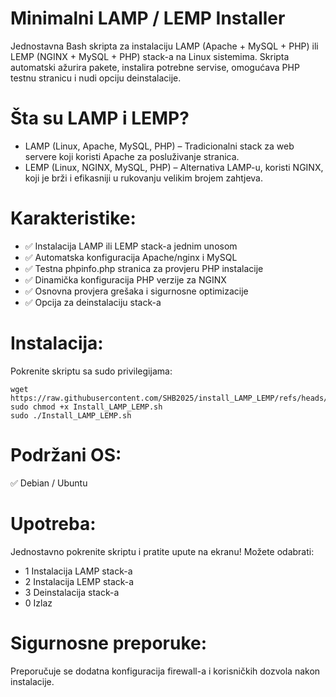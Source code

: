 # Minimalni LAMP / LEMP Installer
Jednostavna Bash skripta za instalaciju LAMP (Apache + MySQL + PHP) ili LEMP (NGINX + MySQL + PHP) stack-a na Linux sistemima. Skripta automatski ažurira pakete, instalira potrebne servise, omogućava PHP testnu stranicu i nudi opciju deinstalacije.

# Šta su LAMP i LEMP?

- LAMP (Linux, Apache, MySQL, PHP) – Tradicionalni stack za web servere koji koristi Apache za posluživanje stranica.
- LEMP (Linux, NGINX, MySQL, PHP) – Alternativa LAMP-u, koristi NGINX, koji je brži i efikasniji u rukovanju velikim brojem zahtjeva.

# Karakteristike:
- ✅ Instalacija LAMP ili LEMP stack-a jednim unosom
- ✅ Automatska konfiguracija Apache/nginx i MySQL
- ✅ Testna phpinfo.php stranica za provjeru PHP instalacije
- ✅ Dinamička konfiguracija PHP verzije za NGINX
- ✅ Osnovna provjera grešaka i sigurnosne optimizacije
- ✅ Opcija za deinstalaciju stack-a

# Instalacija:
Pokrenite skriptu sa sudo privilegijama:

    wget https://raw.githubusercontent.com/SHB2025/install_LAMP_LEMP/refs/heads/main/install_LAMP_LEMP.sh
    sudo chmod +x Install_LAMP_LEMP.sh
    sudo ./Install_LAMP_LEMP.sh

# Podržani OS:
✅ Debian / Ubuntu


# Upotreba:

Jednostavno pokrenite skriptu i pratite upute na ekranu! Možete odabrati:

- 1 Instalacija LAMP stack-a
- 2 Instalacija LEMP stack-a
- 3 Deinstalacija stack-a
- 0 Izlaz


# Sigurnosne preporuke:

Preporučuje se dodatna konfiguracija firewall-a i korisničkih dozvola nakon instalacije.
